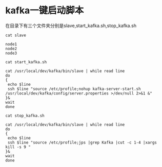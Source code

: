 # kafka一键启动脚本

在目录下有三个文件夹分别是slave,start_kafka.sh,stop_kafka.sh

```
cat slave

node1
node2
node3

```

```
cat start_kafka.sh

cat /usr/local/dev/kafka/bin/slave | while read line
do
{
 echo $line
 ssh $line "source /etc/profile;nohup kafka-server-start.sh /usr/local/dev/kafka/config/server.properties >/dev/null 2>&1 &"
}&
wait
done 
```

```
cat stop_kafka.sh

cat /usr/local/dev/kafka/bin/slave | while read line
do
{
 echo $line
 ssh $line "source /etc/profile;jps |grep Kafka |cut -c 1-4 |xargs kill -s 9 "
}&
wait
done 
```

<!--
create time: 2018-07-04 11:14:23
Author: Alfred

This file is created by Marboo<http://marboo.io> template file $MARBOO_HOME/.media/starts/default.md
本文件由 Marboo<http://marboo.io> 模板文件 $MARBOO_HOME/.media/starts/default.md 创建
-->

